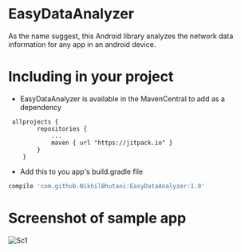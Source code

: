 # EasyDataAnalyzer

As the name suggest, this Android library analyzes the network data information for any app in an android device.

# Including in your project

- EasyDataAnalyzer is available in the MavenCentral to add as a dependency

```
 allprojects {
        repositories {
            ...
            maven { url "https://jitpack.io" }
        }
    }
```

- Add this to you app's build.gradle file
```gradle
compile 'com.github.NikhilBhutani:EasyDataAnalyzer:1.0'
```

# Screenshot of sample app
![Sc1](https://github.com/NikhilBhutani/EasyDataAnalyzer/blob/master/device-2016-07-14-192534.png) 



